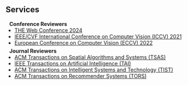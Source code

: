 ## Services

<h4 style="margin:0 10px 0;">Conference Reviewers</h4>

<ul style="margin:0 0 5px;">
  <li><a href="http://cvpr2023.thecvf.com/"><autocolor>THE Web Conference 2024</autocolor></a></li>
  <li><a href="http://iccv2021.thecvf.com/"><autocolor>IEEE/CVF International Conference on Computer Vision (ICCV) 2021</autocolor></a></li>
  <li><a href="https://eccv2022.ecva.net/"><autocolor>European Conference on Computer Vision (ECCV) 2022</autocolor></a></li>
</ul>

<h4 style="margin:0 10px 0;">Journal Reviewers</h4>

<ul style="margin:0 0 20px;">
  <li><a href="https://dl.acm.org/journal/tsas"><autocolor>ACM Transactions on Spatial Algorithms and Systems (TSAS)</autocolor></a></li>
  <li><a href="https://cis.ieee.org/publications/ieee-transactions-on-artificial-intelligence"><autocolor>IEEE Transactions on Artificial Intelligence (TAI)</autocolor></a></li>
  <li><a href="https://dl.acm.org/journal/tist"><autocolor>ACM Transactions on Intelligent Systems and Technology (TIST)</autocolor></a></li>
  <li><a href="https://dl.acm.org/journal/tors"><autocolor>ACM Transactions on Recommender Systems (TORS)</autocolor></a></li>
</ul>
